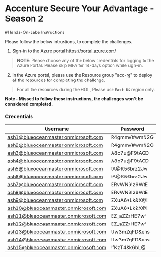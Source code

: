 # Accenture Secure Your Advantage - Season 2 
#Hands-On-Labs Instructions 

Please follow the below intrustions, to complete the challenges. 

1. Sign-in to the Azure portal https://portal.azure.com/
> **NOTE**: Please choose any of the below credentials for logging to the Azure Portal. Please skip MFA for 14-days option while sign-in.

2. In the Azure portal, please use the Resource group "acc-rg" to deploy all the resources for completing the challenge. 
> For all the resources during the HOL, Please use **`East US`** region only.  

**Note - Missed to follow these instructions, the challenges won't be considered completed.**

### Credentials
                    
Username  | Password
------------- | -------------
ash1@blueoceanmaster.onmicrosoft.com  | R4gmmV#wmN2G
ash2@blueoceanmaster.onmicrosoft.com | R4gmmV#wmN2G
ash3@blueoceanmaster.onmicrosoft.com | A8c7u@F9tAGD
ash4@blueoceanmaster.onmicrosoft.com | A8c7u@F9tAGD
ash5@blueoceanmaster.onmicrosoft.com | tA@K56brz2Jw
ash6@blueoceanmaster.onmicrosoft.com | tA@K56brz2Jw
ash7@blueoceanmaster.onmicrosoft.com | ERvWN6!z9WtE
ash8@blueoceanmaster.onmicrosoft.com|ERvWN6!z9WtE
ash9@blueoceanmaster.onmicrosoft.com|ZXuA6*Lk&X@!
ash10@blueoceanmaster.onmicrosoft.com|ZXuA6*Lk&X@!
ash11@blueoceanmaster.onmicrosoft.com|EZ_aZZxHE7wf
ash12@blueoceanmaster.onmicrosoft.com|EZ_aZZxHE7wf
ash13@blueoceanmaster.onmicrosoft.com|Uw3mZqFD&ens
ash14@blueoceanmaster.onmicrosoft.com|Uw3mZqFD&ens
ash15@blueoceanmaster.onmicrosoft.com|!fKzT4&k6bL@


